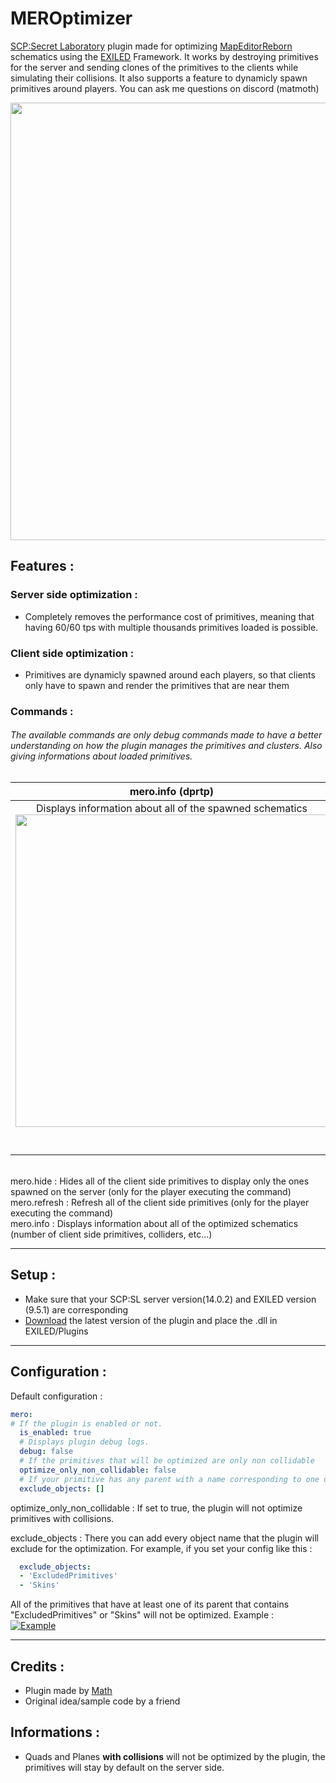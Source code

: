 # MEROptimizer

[SCP:Secret Laboratory](https://store.steampowered.com/app/700330/SCP_Secret_Laboratory/) plugin made for optimizing  [MapEditorReborn](https://github.com/Michal78900/MapEditorReborn) schematics using the [EXILED](https://github.com/ExMod-Team/EXILED) Framework.
It works by destroying primitives for the server and sending clones of the primitives to the clients while simulating their collisions.
It also supports a feature to dynamicly spawn primitives around players.
You can ask me questions on discord (matmoth)

  <img src="https://i.imgur.com/SuUNTRJ.gif" width="700" />

Features : 
---
### <b>Server side optimization : </b>

- Completely removes the performance cost of primitives, meaning that having 60/60 tps with multiple thousands primitives loaded is possible.

### <b>Client side optimization : </b>

- Primitives are dynamicly spawned around each players, so that clients only have to spawn and render the primitives that are near them




### <b>Commands : </b>
###### The available commands are only debug commands made to have a better understanding on how the plugin manages the primitives and clusters. Also giving informations about loaded primitives.

mero\.info (dprtp)             |  mero.realtimedisplay 
:-------------------------:|:---------------------------:|
Displays information about all of the spawned schematics<br><img style="display: flex , and align-items: center" src="https://i.imgur.com/v6NE7uL.png" width="500" /><br><br><br> |  Starts to display as a hint the number of primitives loaded for your client.<br>Updating every seconds<br><img style="display: flex , and align-items: center" src="https://i.imgur.com/mRGtQVg.gif" width="500" /><br> 




<br>mero.hide : Hides all of the client side primitives to display only the ones spawned on the server (only for the player executing the command)
<br>mero.refresh : Refresh all of the client side primitives (only for the player executing the command)
<br>mero\.info : Displays information about all of the optimized schematics (number of client side primitives, colliders, etc...)

---

Setup : 
-- 
- Make sure that your SCP:SL server version(14.0.2) and EXILED version (9.5.1) are corresponding <br>
- [Download](https://github.com/MathMot/MEROptimizer/releases/latest) the latest version of the plugin and place the .dll in EXILED/Plugins

---

Configuration : 
-- 
Default configuration : 
```yaml
mero:
# If the plugin is enabled or not.
  is_enabled: true
  # Displays plugin debug logs.
  debug: false
  # If the primitives that will be optimized are only non collidable
  optimize_only_non_collidable: false
  # If your primitive has any parent with a name corresponding to one of them, it will not be optimized.
  exclude_objects: []
```
optimize_only_non_collidable : If set to true, the plugin will not optimize primitives with collisions.

exclude_objects : There you can add every object name that the plugin will exclude for the optimization.
For example, if you set your config like this : 
```yml
  exclude_objects:
  - 'ExcludedPrimitives'
  - 'Skins'
  ```
All of the primitives that have at least one of its parent  that contains "ExcludedPrimitives" or "Skins" will not be optimized.
Example : <br>
[![Example](https://imgur.com/JmTM9k6.png)](https://imgur.com/JmTM9k6.png)

---

Credits : 
-- 
- Plugin made by [Math](https://github.com/MathMot) 
- Original idea/sample code by a friend

Informations : 
-- 
- Quads and Planes <b>with collisions</b> will not be optimized by the plugin, the primitives will stay by default on the server side.
